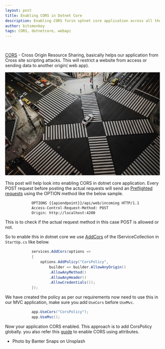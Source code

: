 ```yaml
---
layout: post
title: Enabling CORS in Dotnet Core
description: Enabling CORS forin sptnet core application across all the controllers globally
author: bitsmonkey
tags: CORS, dotnetcore, webapi
---
```


<br/>

[CORS](https://developer.mozilla.org/en-US/docs/Web/HTTP/CORS) - Cross Origin Resource Sharing, basically helps our application from Cross site scripting attacks. This will restrict a website from access or sending data to another origin( web app).

![Photo by Banter Snaps on Unsplash](/../img/corsdotnetcore.jpg)

This post will help look into enabling CORS in dotnet core application. Every POST request before posting the actual requests will send an [Preflighted requests](https://developer.mozilla.org/en-US/docs/Web/HTTP/CORS#Preflighted_requests) using the OPTION method like the below sample.

```
            OPTIONS {{apiendpoint}}/api/web/incoming HTTP/1.1
            Access-Control-Request-Method: POST
            Origin: http://localhost:4200
```

This is to check if the actual request method in this case POST is allowed or not.

So to enable this in dotnet core we use [AddCors](https://docs.microsoft.com/en-us/dotnet/api/microsoft.extensions.dependencyinjection.mvccorsmvccorebuilderextensions.addcors?view=aspnetcore-2.2) of the IServiceCollection in `StartUp.cs` like below.

```csharp
            services.AddCors(options =>
            {
                options.AddPolicy("CorsPolicy",
                    builder => builder.AllowAnyOrigin()
                    .AllowAnyMethod()
                    .AllowAnyHeader()
                    .AllowCredentials());
            });
```

We have created the policy as per our requirements now need to use this in our MVC application, make sure you add `UseCors` before `UseMvc`.

```csharp
            app.UseCors("CorsPolicy");
            app.UseMvc();
```

Now your application CORS enabled. This approach is to add CorsPolicy globally. you also refer this [guide](https://docs.microsoft.com/en-us/aspnet/core/security/cors?view=aspnetcore-2.2#enable-cors-with-attributes) to enable CORS using attributes.

- Photo by Banter Snaps on Unsplash